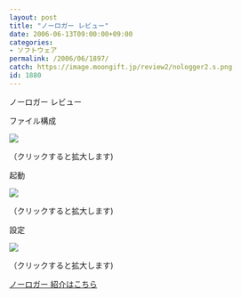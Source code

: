 ```yaml
---
layout: post
title: "ノーロガー レビュー"
date: 2006-06-13T09:00:00+09:00
categories:
- ソフトウェア
permalink: /2006/06/1897/
catch: https://image.moongift.jp/review2/nologger2.s.png
id: 1880
---
```

ノーロガー レビュー  
<!--more-->

ファイル構成

  

[![](https://image.moongift.jp/review2/nologger1.s.png)](https://image.moongift.jp/review2/nologger1.png)  
  
（クリックすると拡大します)

  

起動

  

[![](https://image.moongift.jp/review2/nologger2.s.png)](https://image.moongift.jp/review2/nologger2.png)  
  
（クリックすると拡大します)

  

設定

  

[![](https://image.moongift.jp/review2/nologger3.s.png)](https://image.moongift.jp/review2/nologger3.png)  
  
（クリックすると拡大します)

  

[ノーロガー 紹介はこちら](http://fw.moongift.jp/intro/i-1895.html)

